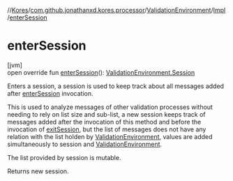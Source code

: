 //[Kores](../../../../index.md)/[com.github.jonathanxd.kores.processor](../../index.md)/[ValidationEnvironment](../index.md)/[Impl](index.md)/[enterSession](enter-session.md)

# enterSession

[jvm]\
open override fun [enterSession](enter-session.md)(): [ValidationEnvironment.Session](../-session/index.md)

Enters a session, a session is used to keep track about all messages added after [enterSession](enter-session.md) invocation.

This is used to analyze messages of other validation processes without needing to rely on list size and sub-list, a new session keeps track of messages added after the invocation of this method and before the invocation of [exitSession](exit-session.md), but the list of messages does not have any relation with the list holden by [ValidationEnvironment](../index.md), values are added simultaneously to session and [ValidationEnvironment](../index.md).

The list provided by session is mutable.

Returns new session.

